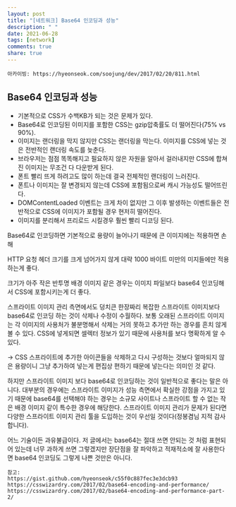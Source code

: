 ```yaml
---
layout: post
title: "[네트워크] Base64 인코딩과 성능"
description: " "
date: 2021-06-28
tags: [network]
comments: true
share: true
---
```


`아카이빙: https://hyeonseok.com/soojung/dev/2017/02/20/811.html`

## Base64 인코딩과 성능

- 기본적으로 CSS가 수백KB가 되는 것은 문제가 있다.
- Base64로 인코딩된 이미지를 포함한 CSS는 gzip압축률도 더 떨어진다(75% vs 90%).
- 이미지는 랜더링을 막지 않지만 CSS는 랜더링을 막는다. 이미지를 CSS에 넣는 것은 전반적인 랜더링 속도를 늦춘다.
- 브라우저는 점점 똑똑해지고 필요하지 않은 자원을 알아서 걸러내지만 CSS에 합쳐진 이미지는 무조건 다 다운받게 된다.
- 폰트 빨리 뜨게 하려고도 많이 하는데 결국 전체적인 랜더링이 느러진다.
- 폰트나 이미지는 잘 변경되지 않는데 CSS에 포함됨으로써 캐시 가능성도 떨어뜨린다.
- DOMContentLoaded 이벤트는 크게 차이 없지만 그 이후 발생하는 이벤트들은 전반적으로 CSS에 이미지가 포함될 경우 현저히 떨어진다.
- 이미지를 분리해서 프리로드 시킬경우 훨씬 빨리 디코딩 된다.

Base64로 인코딩하면 기본적으로 용량이 늘어나기 때문에 큰 이미지에는 적용하면 손해

HTTP 요청 헤더 크기를 크게 넘어가지 않게 대략 1000 바이트 미만의 미지들에만 적용하는게 좋다.

크기가 아주 작은 반투명 배경 이미지 같은 경우는 이미지 파일보다 base64 인코딩해서 CSS에 포함시키는게 더 좋다.

스프라이트 이미지 관리 측면에서도 덩치큰 한장짜리 복잡한 스프라이트 이미지보다 base64로 인코딩 하는 것이 삭제나 수정이 수월하다. 보통 오래된 스프라이트 이미지는 각 이미지의 사용처가 불분명해서 삭제는 거의 못하고 추가만 하는 경우를 흔치 않게 볼 수 있다. CSS에 넣게되면 셀렉터 정보가 있기 때문에 사용처를 보다 명확하게 알 수 있다.

-> CSS 스프라이트에 추가한 아이콘들을 삭제하고 다시 구성하는 것보다 얼마되지 않은 용량이니 그냥 추가하여 넣는게 편집상 편하기 때문에 넣는다는 의미인 것 같다.

하지만 스프라이트 이미지 보다 base64로 인코딩하는 것이 일반적으로 좋다는 말은 아니다. 대부분의 경우에는 스프라이트 이미지가 성능 측면에서 확실한 강점을 가지고 있기 때문에 base64를 선택해야 하는 경우는 소규모 사이트나 스프라이트 할 수 없는 작은 배경 이미지 같이 특수한 경우에 해당한다. 스프라이트 이미지 관리가 문제가 된다면 다양한 스프라이트 이미지 관리 툴을 도입하는 것이 우선일 것이다(정봉겸님 지적 감사합니다).

어느 기술이든 과유불급이다. 저 글에서는 base64는 절대 쓰면 안되는 것 처럼 표현되어 있는데 너무 과하게 쓰면 그렇겠지만 장단점을 잘 파악하고 적재적소에 잘 사용한다면 base64 인코딩도 그렇게 나쁜 것만은 아니다.

```
참고:
https://gist.github.com/hyeonseok/c55f0c887fec3e3dcb93
https://csswizardry.com/2017/02/base64-encoding-and-performance/
https://csswizardry.com/2017/02/base64-encoding-and-performance-part-2/
```
